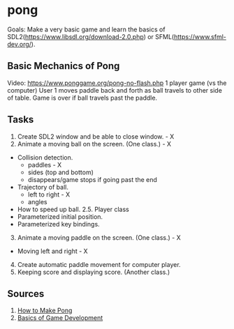 # pong

Goals: Make a very basic game and learn the basics of SDL2(https://www.libsdl.org/download-2.0.php) or SFML(https://www.sfml-dev.org/).

## Basic Mechanics of Pong

Video: https://www.ponggame.org/pong-no-flash.php
1 player game (vs the computer)
User 1 moves paddle back and forth as ball travels to other side of table. 
Game is over if ball travels past the paddle. 

## Tasks

1. Create SDL2 window and be able to close window. - X
2. Animate a moving ball on the screen. (One class.) - X
- Collision detection.
  - paddles - X
  - sides (top and bottom)
  - disappears/game stops if going past the end 
- Trajectory of ball. 
  - left to right - X 
  - angles
- How to speed up ball. 
2.5. Player class
- Parameterized initial position.
- Parameterized key bindings.
3. Animate a moving paddle on the screen. (One class.) - X
- Moving left and right - X
4. Create automatic paddle movement for computer player. 
5. Keeping score and displaying score. (Another class.)

## Sources

1. [How to Make Pong](https://www.instructables.com/id/Pong-With-Processing/)
2. [Basics of Game Development](https://www.gamedev.net/tutorials/_/technical/game-programming/your-first-step-to-game-development-starts-here-r2976/)
